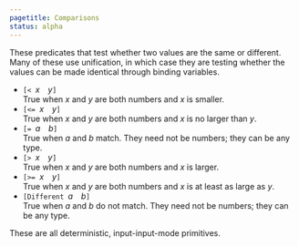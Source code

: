 ```yaml
---
pagetitle: Comparisons
status: alpha
---
```

These predicates that test whether two values are the same or different. Many of these use unification, in which case they are testing whether the values can be made identical through binding variables.

* `[< `*x*`  `*y*`]`  
True when *x* and *y* are both numbers and *x* is smaller.
* `[<= `*x*`  `*y*`]`  
True when *x* and *y* are both numbers and *x* is no larger than *y*.
* `[= `*a*`  `*b*`]`  
True when *a* and *b* match.  They need not be numbers; they can be any type.
* `[> `*x*`  `*y*`]`  
True when *x* and *y* are both numbers and *x* is larger.
* `[>= `*x*`  `*y*`]`  
True when *x* and *y* are both numbers and *x* is at least as large as *y*.
* `[Different `*a*`  `*b*`]`  
True when *a* and *b* do not match.  They need not be numbers; they can be any type.

These are all deterministic, input-input-mode primitives.